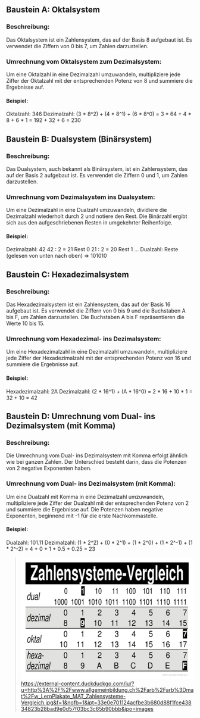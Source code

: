 ## Baustein A: Oktalsystem

### Beschreibung:
Das Oktalsystem ist ein Zahlensystem, das auf der Basis 8 aufgebaut ist. Es verwendet die Ziffern von 0 bis 7, um Zahlen darzustellen.

### Umrechnung vom Oktalsystem zum Dezimalsystem:
Um eine Oktalzahl in eine Dezimalzahl umzuwandeln, multipliziere jede Ziffer der Oktalzahl mit der entsprechenden Potenz von 8 und summiere die Ergebnisse auf.

#### Beispiel:
Oktalzahl: 346
Dezimalzahl: (3 * 8^2) + (4 * 8^1) + (6 * 8^0) = 3 * 64 + 4 * 8 + 6 * 1 = 192 + 32 + 6 = 230

## Baustein B: Dualsystem (Binärsystem)

### Beschreibung:
Das Dualsystem, auch bekannt als Binärsystem, ist ein Zahlensystem, das auf der Basis 2 aufgebaut ist. Es verwendet die Ziffern 0 und 1, um Zahlen darzustellen.

### Umrechnung vom Dezimalsystem ins Dualsystem:
Um eine Dezimalzahl in eine Dualzahl umzuwandeln, dividiere die Dezimalzahl wiederholt durch 2 und notiere den Rest. Die Binärzahl ergibt sich aus den aufgeschriebenen Resten in umgekehrter Reihenfolge.

#### Beispiel:
Dezimalzahl: 42
42 : 2 = 21 Rest 0
21 : 2 = 20 Rest 1
...
Dualzahl: Reste (gelesen von unten nach oben) => 101010

## Baustein C: Hexadezimalsystem

### Beschreibung:
Das Hexadezimalsystem ist ein Zahlensystem, das auf der Basis 16 aufgebaut ist. Es verwendet die Ziffern von 0 bis 9 und die Buchstaben A bis F, um Zahlen darzustellen. Die Buchstaben A bis F repräsentieren die Werte 10 bis 15.

### Umrechnung vom Hexadezimal- ins Dezimalsystem:
Um eine Hexadezimalzahl in eine Dezimalzahl umzuwandeln, multipliziere jede Ziffer der Hexadezimalzahl mit der entsprechenden Potenz von 16 und summiere die Ergebnisse auf.

#### Beispiel:
Hexadezimalzahl: 2A
Dezimalzahl: (2 * 16^1) + (A * 16^0) = 2 * 16 + 10 * 1 = 32 + 10 = 42

## Baustein D: Umrechnung vom Dual- ins Dezimalsystem (mit Komma)

### Beschreibung:
Die Umrechnung vom Dual- ins Dezimalsystem mit Komma erfolgt ähnlich wie bei ganzen Zahlen. Der Unterschied besteht darin, dass die Potenzen von 2 negative Exponenten haben.

### Umrechnung vom Dual- ins Dezimalsystem (mit Komma):
Um eine Dualzahl mit Komma in eine Dezimalzahl umzuwandeln, multipliziere jede Ziffer der Dualzahl mit der entsprechenden Potenz von 2 und summiere die Ergebnisse auf. Die Potenzen haben negative Exponenten, beginnend mit -1 für die erste Nachkommastelle.

#### Beispiel:
Dualzahl: 101.11
Dezimalzahl: (1 * 2^2) + (0 * 2^1) + (1 * 2^0) + (1 * 2^-1) + (1 * 2^-2) = 4 + 0 + 1 + 0.5 + 0.25 = 23


> ![](../../_assets/Pasted%20image%2020230529160322.png)
> https://external-content.duckduckgo.com/iu/?u=http%3A%2F%2Fwww.allgemeinbildung.ch%2Farb%2Farb%3Dmat%2Fw_LernPlakate_MAT_Zahlensysteme-Vergleich.jpg&f=1&nofb=1&ipt=33e0e701124acfbe3b680d88f1fce43834823b28bad9e0d57f03bc3c65b90bbb&ipo=images